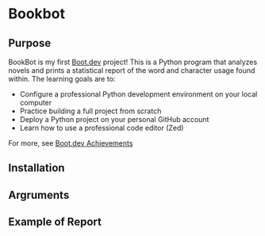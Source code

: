 # Bookbot

## Purpose

BookBot is my first [Boot.dev](https://www.boot.dev) project! This is a Python program that analyzes novels and prints a statistical report of the word and character usage found within. The learning goals are to:

- Configure a professional Python development environment on your local computer
- Practice building a full project from scratch
- Deploy a Python project on your personal GitHub account
- Learn how to use a professional code editor (Zed)

For more, see [Boot.dev Achievements](https://github.com/lev2pr0/bootdotdevAchievements)

## Installation

<To be added>

## Argruments

<To be added>

## Example of Report

<To be added>

